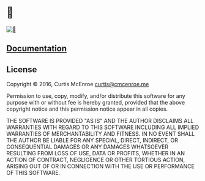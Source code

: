 # 💩

[![💩][crate-badge]][crate]

[crate-badge]: https://img.shields.io/crates/v/xn--ls8h.svg
[crate]: https://crates.io/crates/xn--ls8h

## [Documentation](https://xn--ls8h.cmcenroe.me/xn__ls8h)

## License

Copyright © 2016, Curtis McEnroe <curtis@cmcenroe.me>

Permission to use, copy, modify, and/or distribute this software for any
purpose with or without fee is hereby granted, provided that the above
copyright notice and this permission notice appear in all copies.

THE SOFTWARE IS PROVIDED "AS IS" AND THE AUTHOR DISCLAIMS ALL WARRANTIES
WITH REGARD TO THIS SOFTWARE INCLUDING ALL IMPLIED WARRANTIES OF
MERCHANTABILITY AND FITNESS. IN NO EVENT SHALL THE AUTHOR BE LIABLE FOR
ANY SPECIAL, DIRECT, INDIRECT, OR CONSEQUENTIAL DAMAGES OR ANY DAMAGES
WHATSOEVER RESULTING FROM LOSS OF USE, DATA OR PROFITS, WHETHER IN AN
ACTION OF CONTRACT, NEGLIGENCE OR OTHER TORTIOUS ACTION, ARISING OUT OF
OR IN CONNECTION WITH THE USE OR PERFORMANCE OF THIS SOFTWARE.
